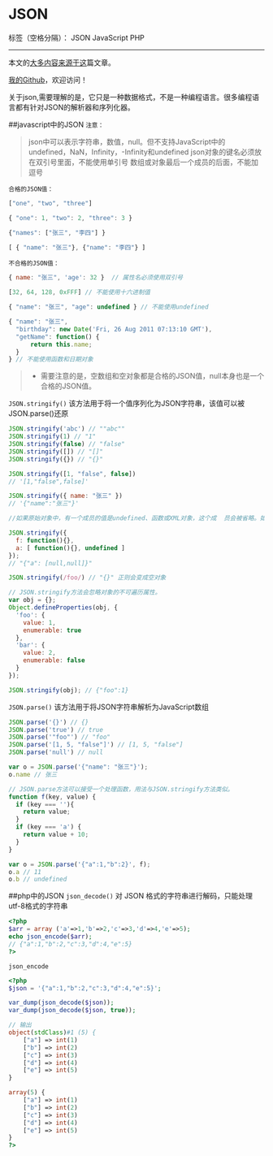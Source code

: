 ﻿# JSON

标签（空格分隔）： JSON JavaScript PHP

---

本文的[大多内容来源于这][1]篇文章。

[我的Github][2]，欢迎访问！

关于json,需要理解的是，它只是一种数据格式，不是一种编程语言。很多编程语言都有针对JSON的解析器和序列化器。

##javascript中的JSON
`注意：`
> json中可以表示字符串，数值，null。但不支持JavaScript中的undefined，NaN，Infinity，-Infinity和undefined
> json对象的键名必须放在双引号里面，不能使用单引号
> 数组或对象最后一个成员的后面，不能加逗号

`合格的JSON值：`
```javascript
["one", "two", "three"]

{ "one": 1, "two": 2, "three": 3 }

{"names": ["张三", "李四"] }

[ { "name": "张三"}, {"name": "李四"} ]
```
`不合格的JSON值：`
```javascript
{ name: "张三", 'age': 32 }  // 属性名必须使用双引号

[32, 64, 128, 0xFFF] // 不能使用十六进制值

{ "name": "张三", "age": undefined } // 不能使用undefined

{ "name": "张三",
  "birthday": new Date('Fri, 26 Aug 2011 07:13:10 GMT'),
  "getName": function() {
      return this.name;
  }
} // 不能使用函数和日期对象
```
> * 需要注意的是，空数组和空对象都是合格的JSON值，null本身也是一个合格的JSON值。

`JSON.stringify()`
该方法用于将一个值序列化为JSON字符串，该值可以被JSON.parse()还原
```javascript
JSON.stringify('abc') // ""abc""
JSON.stringify(1) // "1"
JSON.stringify(false) // "false"
JSON.stringify([]) // "[]"
JSON.stringify({}) // "{}"

JSON.stringify([1, "false", false])
// '[1,"false",false]'

JSON.stringify({ name: "张三" })
// '{"name":"张三"}'

//如果原始对象中，有一个成员的值是undefined、函数或XML对象，这个成  员会被省略。如果数组的成员是undefined、函数或XML对象，则这些值被  转成null。

JSON.stringify({
  f: function(){},
  a: [ function(){}, undefined ]
});
// "{"a": [null,null]}"

JSON.stringify(/foo/) // "{}" 正则会变成空对象

// JSON.stringify方法会忽略对象的不可遍历属性。
var obj = {};
Object.defineProperties(obj, {
  'foo': {
    value: 1,
    enumerable: true
  },
  'bar': {
    value: 2,
    enumerable: false
  }
});

JSON.stringify(obj); // {"foo":1}
```

`JSON.parse()`
该方法用于将JSON字符串解析为JavaScript数组
```javascript
JSON.parse('{}') // {}
JSON.parse('true') // true
JSON.parse('"foo"') // "foo"
JSON.parse('[1, 5, "false"]') // [1, 5, "false"]
JSON.parse('null') // null

var o = JSON.parse('{"name": "张三"}');
o.name // 张三

// JSON.parse方法可以接受一个处理函数，用法与JSON.stringify方法类似。
function f(key, value) {
  if (key === ''){
    return value;
  }
  if (key === 'a') {
    return value + 10;
  }
}

var o = JSON.parse('{"a":1,"b":2}', f);
o.a // 11
o.b // undefined
```
##php中的JSON
`json_decode()`
对 JSON 格式的字符串进行解码，只能处理utf-8格式的字符串
```php
<?php
$arr = array ('a'=>1,'b'=>2,'c'=>3,'d'=>4,'e'=>5);
echo json_encode($arr);
// {"a":1,"b":2,"c":3,"d":4,"e":5}
?>
```
`json_encode`
```php
<?php
$json = '{"a":1,"b":2,"c":3,"d":4,"e":5}';

var_dump(json_decode($json));
var_dump(json_decode($json, true));

// 输出
object(stdClass)#1 (5) {
    ["a"] => int(1)
    ["b"] => int(2)
    ["c"] => int(3)
    ["d"] => int(4)
    ["e"] => int(5)
}

array(5) {
    ["a"] => int(1)
    ["b"] => int(2)
    ["c"] => int(3)
    ["d"] => int(4)
    ["e"] => int(5)
}
?>
```


  [1]: http://javascript.ruanyifeng.com/stdlib/json.html
  [2]: https://github.com/liuhanyu200